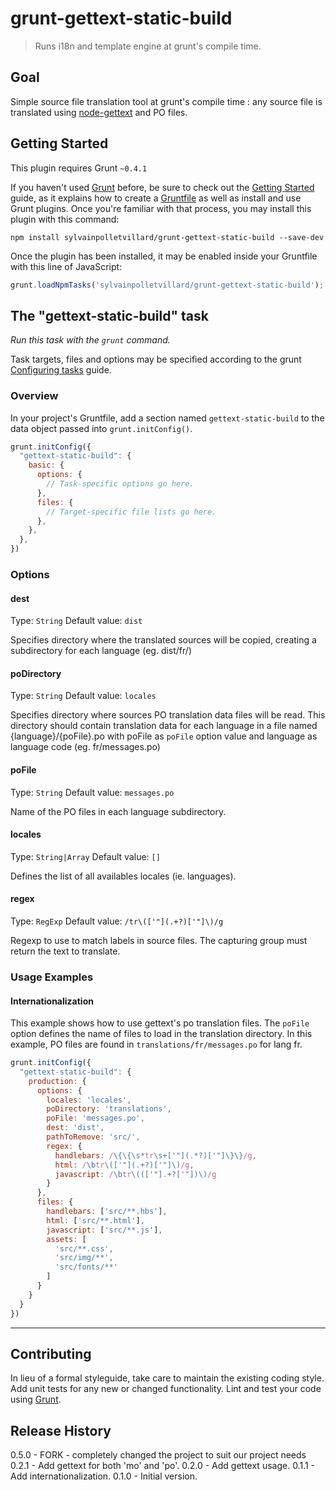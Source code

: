 # grunt-gettext-static-build

> Runs i18n and template engine at grunt's compile time.

## Goal
Simple source file translation tool at grunt's compile time : any source file is translated using [node-gettext](https://github.com/andris9/node-gettext) and PO files.

## Getting Started
This plugin requires Grunt `~0.4.1`

If you haven't used [Grunt](http://gruntjs.com/) before, be sure to check out the [Getting Started](http://gruntjs.com/getting-started) guide, as it explains how to create a [Gruntfile](http://gruntjs.com/sample-gruntfile) as well as install and use Grunt plugins. Once you're familiar with that process, you may install this plugin with this command:

```shell
npm install sylvainpolletvillard/grunt-gettext-static-build --save-dev
```

Once the plugin has been installed, it may be enabled inside your Gruntfile with this line of JavaScript:

```js
grunt.loadNpmTasks('sylvainpolletvillard/grunt-gettext-static-build');
```

## The "gettext-static-build" task
_Run this task with the `grunt` command._

Task targets, files and options may be specified according to the grunt [Configuring tasks](http://gruntjs.com/configuring-tasks) guide.

### Overview
In your project's Gruntfile, add a section named `gettext-static-build` to the data object passed into `grunt.initConfig()`.

```js
grunt.initConfig({
  "gettext-static-build": {
    basic: {
      options: {
        // Task-specific options go here.
      },
      files: {
        // Target-specific file lists go here.
      },
    },
  },
})
```

### Options

#### dest
Type: `String`
Default value: `dist`

Specifies directory where the translated sources will be copied, creating a subdirectory for each language (eg. dist/fr/)

#### poDirectory
Type: `String`
Default value: `locales`

Specifies directory where sources PO translation data files will be read. This directory should contain translation data for each language in a file named {language}/{poFile}.po with poFile as `poFile` option value and language as language code (eg. fr/messages.po)

#### poFile
Type: `String`
Default value: `messages.po`

Name of the PO files in each language subdirectory.

#### locales
Type: `String|Array`
Default value: `[]`

Defines the list of all availables locales (ie. languages).

#### regex
Type: `RegExp`
Default value: `/tr\(['"](.+?)['"]\)/g`

Regexp to use to match labels in source files. The capturing group must return the text to translate.


### Usage Examples

#### Internationalization

This example shows how to use gettext's po translation files. The `poFile` option defines the name of files to load in the translation directory. In this example, PO files are found in `translations/fr/messages.po` for lang fr.

```js
grunt.initConfig({
  "gettext-static-build": {
    production: {
      options: {
        locales: 'locales',
        poDirectory: 'translations',
        poFile: 'messages.po',
        dest: 'dist',
        pathToRemove: 'src/',
        regex: {
          handlebars: /\{\{\s*tr\s+['"](.*?)['"]\}\}/g,
          html: /\btr\(['"](.+?)['"]\)/g,
          javascript: /\btr\((['"].+?['"])\)/g
        }
      },
      files: {
        handlebars: ['src/**.hbs'],
        html: ['src/**.html'],
        javascript: ['src/**.js'],
        assets: [
          'src/**.css',
          'src/img/**',
          'src/fonts/**'
        ]
      }
    }
  }
})
```

---


## Contributing
In lieu of a formal styleguide, take care to maintain the existing coding style. Add unit tests for any new or changed functionality. Lint and test your code using [Grunt](http://gruntjs.com/).

## Release History
0.5.0 - FORK - completely changed the project to suit our project needs
0.2.1 - Add gettext for both 'mo' and 'po'.
0.2.0 - Add gettext usage.
0.1.1 - Add internationalization.
0.1.0 - Initial version.
